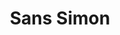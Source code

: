 ---
ee_id: '165'
site: '1'
type: '2'
long_id: 2004-008 Sans Simon
url: 2004-008-sans-simon
year: '2004'
medium: Video
commission:
add_credit:
dims:
pitch: "<p>Simon and Garfunkel minus Simon. </p>"
ps:
live_url:
related: "[40] 2004-014 Sans Simon - 2004-014-sans-simon"
title: Sans Simon
youtube:
imgs: "{filedir_1}sans-simon-2004-008-database-still-2_1.jpg"
subheading: "(Video)"
year2: '2004'
download:
add_credits:
related_code:
! '':
layout: things-i-made
---
